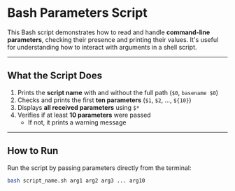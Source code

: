 # Bash Parameters Script

This Bash script demonstrates how to read and handle **command-line parameters**, checking their presence and printing their values. It's useful for understanding how to interact with arguments in a shell script.

---

## What the Script Does

1. Prints the **script name** with and without the full path (`$0`, `basename $0`)
2. Checks and prints the first **ten parameters** (`$1`, `$2`, ..., `${10}`)
3. Displays **all received parameters** using `$*`
4. Verifies if at least **10 parameters** were passed  
   - If not, it prints a warning message

---

## How to Run

Run the script by passing parameters directly from the terminal:

```bash
bash script_name.sh arg1 arg2 arg3 ... arg10
